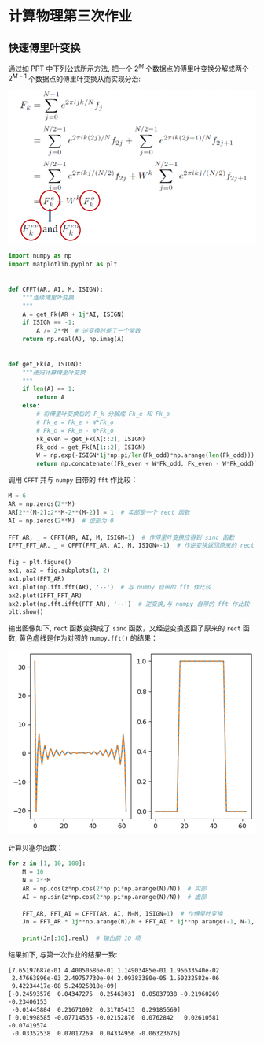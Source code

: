 # 计算物理第三次作业

## 快速傅里叶变换

通过如 PPT 中下列公式所示方法, 把一个 $2^M$ 个数据点的傅里叶变换分解成两个 $2^{M-1}$ 个数据点的傅里叶变换从而实现分治:

![pic](./pic/1.png)

```python
import numpy as np
import matplotlib.pyplot as plt


def CFFT(AR, AI, M, ISIGN):
    """连续傅里叶变换
    """
    A = get_Fk(AR + 1j*AI, ISIGN)
    if ISIGN == -1:
        A /= 2**M  # 逆变换时差了一个常数
    return np.real(A), np.imag(A)


def get_Fk(A, ISIGN):
    """递归计算傅里叶变换
    """
    if len(A) == 1:
        return A
    else:
        # 将傅里叶变换后的 F_k 分解成 Fk_e 和 Fk_o
        # Fk_e = Fk_e + W*Fk_o
        # Fk_o = Fk_e - W*Fk_o
        Fk_even = get_Fk(A[::2], ISIGN)
        Fk_odd = get_Fk(A[1::2], ISIGN)
        W = np.exp(-ISIGN*1j*np.pi/len(Fk_odd)*np.arange(len(Fk_odd)))
        return np.concatenate((Fk_even + W*Fk_odd, Fk_even - W*Fk_odd))
```

调用 `CFFT` 并与 `numpy` 自带的 `fft` 作比较：

```python
M = 6
AR = np.zeros(2**M)
AR[2**(M-2):2**M-2**(M-2)] = 1  # 实部是一个 rect 函数
AI = np.zeros(2**M)  # 虚部为 0

FFT_AR, _ = CFFT(AR, AI, M, ISIGN=1)  # 作傅里叶变换应得到 sinc 函数
IFFT_FFT_AR, _ = CFFT(FFT_AR, AI, M, ISIGN=-1)  # 作逆变换返回原来的 rect 函数

fig = plt.figure()
ax1, ax2 = fig.subplots(1, 2)
ax1.plot(FFT_AR)
ax1.plot(np.fft.fft(AR), '--')  # 与 numpy 自带的 fft 作比较
ax2.plot(IFFT_FFT_AR)
ax2.plot(np.fft.ifft(FFT_AR), '--')  # 逆变换,与 numpy 自带的 fft 作比较
plt.show()
```

输出图像如下, `rect` 函数变换成了 `sinc` 函数，又经逆变换返回了原来的 `rect` 函数, 黄色虚线是作为对照的 `numpy.fft()` 的结果：

![pic](./pic/2.png)

计算贝塞尔函数：

```python
for z in [1, 10, 100]:
    M = 10
    N = 2**M
    AR = np.cos(z*np.cos(2*np.pi*np.arange(N)/N))  # 实部
    AI = np.sin(z*np.cos(2*np.pi*np.arange(N)/N))  # 虚部

    FFT_AR, FFT_AI = CFFT(AR, AI, M=M, ISIGN=1)  # 作傅里叶变换
    Jn = FFT_AR * 1j**np.arange(N)/N + FFT_AI * 1j**np.arange(-1, N-1, 1)/N  # 乘上系数

    print(Jn[:10].real)  # 输出前 10 项
```

结果如下, 与第一次作业的结果一致:

```text
[7.65197687e-01 4.40050586e-01 1.14903485e-01 1.95633540e-02
 2.47663896e-03 2.49757730e-04 2.09383380e-05 1.50232582e-06
 9.42234417e-08 5.24925018e-09]
[-0.24593576  0.04347275  0.25463031  0.05837938 -0.21960269 -0.23406153
 -0.01445884  0.21671092  0.31785413  0.29185569]
[ 0.01998585 -0.07714535 -0.02152876  0.0762842   0.02610581 -0.07419574
 -0.03352538  0.07017269  0.04334956 -0.06323676]
```

